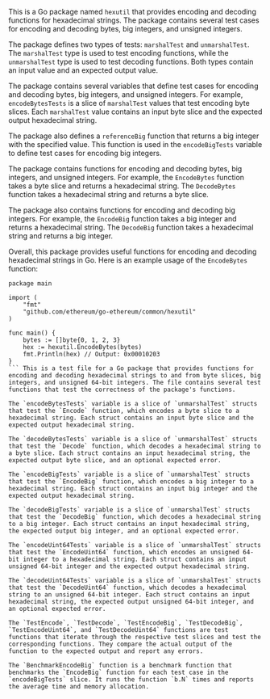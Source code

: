 This is a Go package named `hexutil` that provides encoding and decoding functions for hexadecimal strings. The package contains several test cases for encoding and decoding bytes, big integers, and unsigned integers.

The package defines two types of tests: `marshalTest` and `unmarshalTest`. The `marshalTest` type is used to test encoding functions, while the `unmarshalTest` type is used to test decoding functions. Both types contain an input value and an expected output value.

The package contains several variables that define test cases for encoding and decoding bytes, big integers, and unsigned integers. For example, `encodeBytesTests` is a slice of `marshalTest` values that test encoding byte slices. Each `marshalTest` value contains an input byte slice and the expected output hexadecimal string.

The package also defines a `referenceBig` function that returns a big integer with the specified value. This function is used in the `encodeBigTests` variable to define test cases for encoding big integers.

The package contains functions for encoding and decoding bytes, big integers, and unsigned integers. For example, the `EncodeBytes` function takes a byte slice and returns a hexadecimal string. The `DecodeBytes` function takes a hexadecimal string and returns a byte slice.

The package also contains functions for encoding and decoding big integers. For example, the `EncodeBig` function takes a big integer and returns a hexadecimal string. The `DecodeBig` function takes a hexadecimal string and returns a big integer.

Overall, this package provides useful functions for encoding and decoding hexadecimal strings in Go. Here is an example usage of the `EncodeBytes` function:

```
package main

import (
	"fmt"
	"github.com/ethereum/go-ethereum/common/hexutil"
)

func main() {
	bytes := []byte{0, 1, 2, 3}
	hex := hexutil.EncodeBytes(bytes)
	fmt.Println(hex) // Output: 0x00010203
}
``` This is a test file for a Go package that provides functions for encoding and decoding hexadecimal strings to and from byte slices, big integers, and unsigned 64-bit integers. The file contains several test functions that test the correctness of the package's functions.

The `encodeBytesTests` variable is a slice of `unmarshalTest` structs that test the `Encode` function, which encodes a byte slice to a hexadecimal string. Each struct contains an input byte slice and the expected output hexadecimal string.

The `decodeBytesTests` variable is a slice of `unmarshalTest` structs that test the `Decode` function, which decodes a hexadecimal string to a byte slice. Each struct contains an input hexadecimal string, the expected output byte slice, and an optional expected error.

The `encodeBigTests` variable is a slice of `unmarshalTest` structs that test the `EncodeBig` function, which encodes a big integer to a hexadecimal string. Each struct contains an input big integer and the expected output hexadecimal string.

The `decodeBigTests` variable is a slice of `unmarshalTest` structs that test the `DecodeBig` function, which decodes a hexadecimal string to a big integer. Each struct contains an input hexadecimal string, the expected output big integer, and an optional expected error.

The `encodeUint64Tests` variable is a slice of `unmarshalTest` structs that test the `EncodeUint64` function, which encodes an unsigned 64-bit integer to a hexadecimal string. Each struct contains an input unsigned 64-bit integer and the expected output hexadecimal string.

The `decodeUint64Tests` variable is a slice of `unmarshalTest` structs that test the `DecodeUint64` function, which decodes a hexadecimal string to an unsigned 64-bit integer. Each struct contains an input hexadecimal string, the expected output unsigned 64-bit integer, and an optional expected error.

The `TestEncode`, `TestDecode`, `TestEncodeBig`, `TestDecodeBig`, `TestEncodeUint64`, and `TestDecodeUint64` functions are test functions that iterate through the respective test slices and test the corresponding functions. They compare the actual output of the function to the expected output and report any errors.

The `BenchmarkEncodeBig` function is a benchmark function that benchmarks the `EncodeBig` function for each test case in the `encodeBigTests` slice. It runs the function `b.N` times and reports the average time and memory allocation.